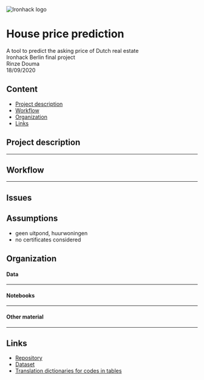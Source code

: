 ![Ironhack logo](https://i.imgur.com/1QgrNNw.png)

# House price prediction

A tool to predict the asking price of Dutch real estate
<br>Ironhack Berlin final project
<br>Rinze Douma
<br>18/09/2020

## Content
- [Project description](#Project-description)
- [Workflow](#Workflow)
- [Organization](#Organization)
- [Links](#Links)

## Project description

***

## Workflow
***

## Issues


## Assumptions
- geen uitpond, huurwoningen
- no certificates considered

## Organization

#### Data
***

#### Notebooks
***

#### Other material
***

## Links
- [Repository](https://github.com/therinz/unemployment_stats)
- [Dataset](https://ec.europa.eu/eurostat/web/lfs/data/database)
- [Translation dictionaries for codes in tables](https://ec.europa.eu/eurostat/estat-navtree-portlet-prod/BulkDownloadListing?sort=1&dir=dic%2Fen)
